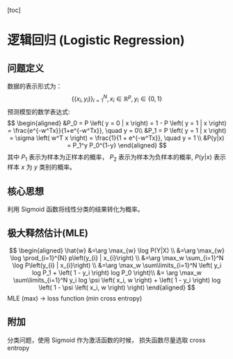 [toc]
# 逻辑回归 (Logistic Regression)
## 问题定义
数据的表示形式为：
$$
\left\{\left(x_{i}, y_{i}\right)\right\}_{i=1}^{N}, x_{i} \in \mathbb{R}^{p}, y_{i} \in\{0,1\}
$$
预测模型的数学表达式:
$$
\begin{aligned}
&P_0 = P \left( y = 0 | x \right) = 1 - P \left( y = 1 | x \right) = \frac{e^{-w^Tx}}{1+e^{-w^Tx}}, \quad y = 0\\
&P_1 = P \left( y = 1 | x \right) = \sigma \left( w^T x \right) = \frac{1}{1 + e^{-w^Tx}}, \quad y = 1 \\
&P(y|x) = P_1^y P_0^{1-y}
\end{aligned}
$$
其中 $P_1$ 表示为样本为正样本的概率， $P_2$ 表示为样本为负样本的概率, $P \left( y|x \right)$ 表示样本 $x$ 为 $y$ 类别的概率。
## 核心思想
利用 Sigmoid 函数将线性分类的结果转化为概率。
## 极大释然估计(MLE)
$$
\begin{aligned}
\hat{w} &=\arg \max_{w} \log P(Y|X) \\
&=\arg \max_{w} \log \prod_{i=1}^{N} p\left(y_{i} | x_{i}\right) \\
&=\arg \max_w \sum_{i=1}^N \log P\left(y_{i} | x_{i}\right) \\
&=\arg \max_w \sum\limits_{i=1}^N \left( y_i log P_1 + \left( 1 - y_i \right) log P_0 \right)\\
&= \arg \max_w \sum\limits_{i=1}^N  y_i log \psi \left( x_i, w \right)  + \left( 1 - y_i \right) log \left( 1 - \psi \left( x_i, w \right) \right)
\end{aligned}
$$
MLE (max) -> loss function (min cross entropy)
## 附加
分类问题，使用 Sigmoid 作为激活函数的时候， 损失函数尽量选取 cross entropy

